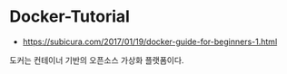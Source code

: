 # Docker-Tutorial

- https://subicura.com/2017/01/19/docker-guide-for-beginners-1.html


도커는 컨테이너 기반의 오픈소스 가상화 플랫폼이다.